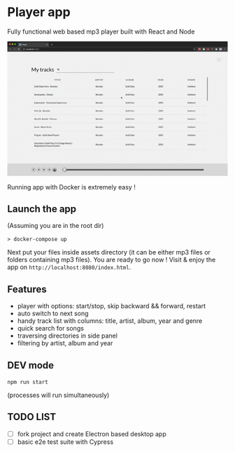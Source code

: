 # Player app

Fully functional web based mp3 player built with React and Node

![Alt Demo](https://raw.githubusercontent.com/jedluk/random/master/player/player_demo.gif)

Running app with Docker is extremely easy !

## Launch the app

(Assuming you are in the root dir)

```
> docker-compose up
```

Next put your files inside assets directory (it can be either mp3 files or folders containing mp3 files). You are ready to go now !
Visit & enjoy the app on `http://localhost:8080/index.html`.

## Features

- player with options: start/stop, skip backward && forward, restart
- auto switch to next song
- handy track list with columns: title, artist, album, year and genre
- quick search for songs
- traversing directories in side panel
- filtering by artist, album and year

## DEV mode

```
npm run start
```

(processes will run simultaneously)

## TODO LIST

- [ ] fork project and create Electron based desktop app
- [ ] basic e2e test suite with Cypress
